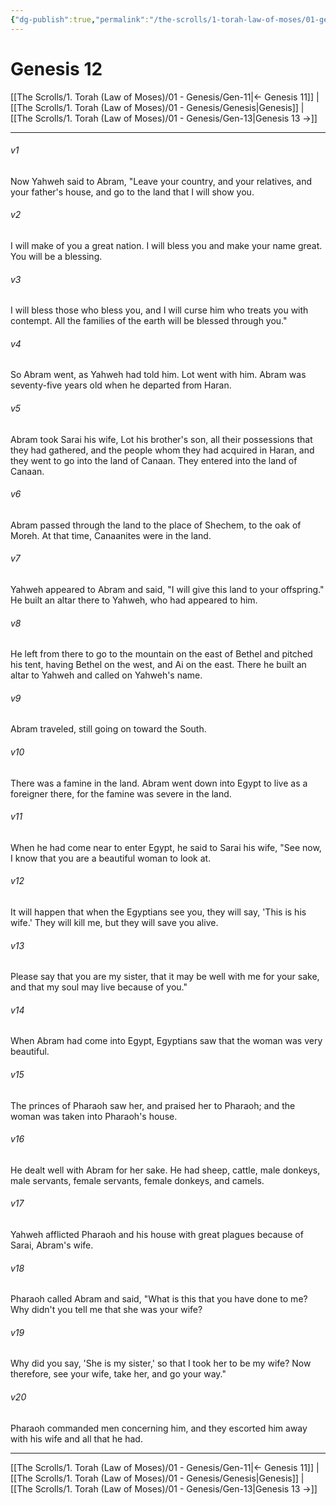 ```yaml
---
{"dg-publish":true,"permalink":"/the-scrolls/1-torah-law-of-moses/01-genesis/gen-12/","tags":["TheScrolls","TorahLawofMoses"]}
---
```



# Genesis 12

[[The Scrolls/1. Torah (Law of Moses)/01 - Genesis/Gen-11\|← Genesis 11]] | [[The Scrolls/1. Torah (Law of Moses)/01 - Genesis/Genesis\|Genesis]] | [[The Scrolls/1. Torah (Law of Moses)/01 - Genesis/Gen-13\|Genesis 13 →]]
***



###### v1 
Now Yahweh said to Abram, "Leave your country, and your relatives, and your father's house, and go to the land that I will show you. 

###### v2 
I will make of you a great nation. I will bless you and make your name great. You will be a blessing. 

###### v3 
I will bless those who bless you, and I will curse him who treats you with contempt. All the families of the earth will be blessed through you." 

###### v4 
So Abram went, as Yahweh had told him. Lot went with him. Abram was seventy-five years old when he departed from Haran. 

###### v5 
Abram took Sarai his wife, Lot his brother's son, all their possessions that they had gathered, and the people whom they had acquired in Haran, and they went to go into the land of Canaan. They entered into the land of Canaan. 

###### v6 
Abram passed through the land to the place of Shechem, to the oak of Moreh. At that time, Canaanites were in the land. 

###### v7 
Yahweh appeared to Abram and said, "I will give this land to your offspring." He built an altar there to Yahweh, who had appeared to him. 

###### v8 
He left from there to go to the mountain on the east of Bethel and pitched his tent, having Bethel on the west, and Ai on the east. There he built an altar to Yahweh and called on Yahweh's name. 

###### v9 
Abram traveled, still going on toward the South. 

###### v10 
There was a famine in the land. Abram went down into Egypt to live as a foreigner there, for the famine was severe in the land. 

###### v11 
When he had come near to enter Egypt, he said to Sarai his wife, "See now, I know that you are a beautiful woman to look at. 

###### v12 
It will happen that when the Egyptians see you, they will say, 'This is his wife.' They will kill me, but they will save you alive. 

###### v13 
Please say that you are my sister, that it may be well with me for your sake, and that my soul may live because of you." 

###### v14 
When Abram had come into Egypt, Egyptians saw that the woman was very beautiful. 

###### v15 
The princes of Pharaoh saw her, and praised her to Pharaoh; and the woman was taken into Pharaoh's house. 

###### v16 
He dealt well with Abram for her sake. He had sheep, cattle, male donkeys, male servants, female servants, female donkeys, and camels. 

###### v17 
Yahweh afflicted Pharaoh and his house with great plagues because of Sarai, Abram's wife. 

###### v18 
Pharaoh called Abram and said, "What is this that you have done to me? Why didn't you tell me that she was your wife? 

###### v19 
Why did you say, 'She is my sister,' so that I took her to be my wife? Now therefore, see your wife, take her, and go your way." 

###### v20 
Pharaoh commanded men concerning him, and they escorted him away with his wife and all that he had.

***
[[The Scrolls/1. Torah (Law of Moses)/01 - Genesis/Gen-11\|← Genesis 11]] | [[The Scrolls/1. Torah (Law of Moses)/01 - Genesis/Genesis\|Genesis]] | [[The Scrolls/1. Torah (Law of Moses)/01 - Genesis/Gen-13\|Genesis 13 →]]
